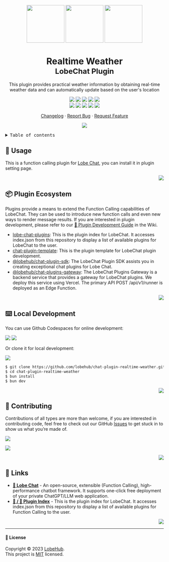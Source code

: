 <a name="readme-top"></a>

<div align="center">

<img height="120" src="https://registry.npmmirror.com/@lobehub/assets-emoji/1.3.0/files/assets/puzzle-piece.webp">
<img height="120" src="https://gw.alipayobjects.com/zos/kitchen/qJ3l3EPsdW/split.svg">
<img height="120" src="https://registry.npmmirror.com/@lobehub/assets-emoji/1.3.0/files/assets/rainbow.webp">

<h1>Realtime Weather<br/><sup>LobeChat Plugin</sup></h1>

This plugin provides practical weather information by obtaining real-time weather data and can automatically update based on the user's location

[![][🤯-🧩-lobehub-shield]][🤯-🧩-lobehub-link]
[![][github-release-shield]][github-release-link]
[![][github-releasedate-shield]][github-releasedate-link]
[![][github-action-test-shield]][github-action-test-link]
[![][github-action-release-shield]][github-action-release-link]<br/>
[![][github-contributors-shield]][github-contributors-link]
[![][github-forks-shield]][github-forks-link]
[![][github-stars-shield]][github-stars-link]
[![][github-issues-shield]][github-issues-link]
[![][github-license-shield]][github-license-link]

[Changelog](./CHANGELOG.md) · [Report Bug][github-issues-link] · [Request Feature][github-issues-link]

![](https://raw.githubusercontent.com/andreasbm/readme/master/assets/lines/rainbow.png)

</div>

<details>
<summary><kbd>Table of contents</kbd></summary>

#### TOC

- [🤯 Usage](#-usage)
- [📦 Plugin Ecosystem](#-plugin-ecosystem)
- [⌨️ Local Development](#️-local-development)
- [🤝 Contributing](#-contributing)
- [🔗 Links](#-links)

####

</details>

## 🤯 Usage

This is a function calling plugin for [Lobe Chat](https://github.com/lobehub/lobe-chat), you can install it in plugin setting page.

<div align="right">

[![][back-to-top]](#readme-top)

</div>

## 📦 Plugin Ecosystem

Plugins provide a means to extend the Function Calling capabilities of LobeChat. They can be used to introduce new function calls and even new ways to render message results. If you are interested in plugin development, please refer to our [📘 Plugin Development Guide](https://github.com/lobehub/lobe-chat/wiki/Plugin-Development) in the Wiki.

- [lobe-chat-plugins][lobe-chat-plugins]: This is the plugin index for LobeChat. It accesses index.json from this repository to display a list of available plugins for LobeChat to the user.
- [chat-plugin-template][chat-plugin-template]: This is the plugin template for LobeChat plugin development.
- [@lobehub/chat-plugin-sdk][chat-plugin-sdk]: The LobeChat Plugin SDK assists you in creating exceptional chat plugins for Lobe Chat.
- [@lobehub/chat-plugins-gateway][chat-plugins-gateway]: The LobeChat Plugins Gateway is a backend service that provides a gateway for LobeChat plugins. We deploy this service using Vercel. The primary API POST /api/v1/runner is deployed as an Edge Function.

<div align="right">

[![][back-to-top]](#readme-top)

</div>

## ⌨️ Local Development

You can use Github Codespaces for online development:

[![][github-codespace-shield]][github-codespace-link]
[![][codeanywhere-badge]][codeanywhere-url]

Or clone it for local development:

[![][bun-shield]][bun-link]

```bash
$ git clone https://github.com/lobehub/chat-plugin-realtime-weather.git
$ cd chat-plugin-realtime-weather
$ bun install
$ bun dev
```

<div align="right">

[![][back-to-top]](#readme-top)

</div>

## 🤝 Contributing

Contributions of all types are more than welcome, if you are interested in contributing code, feel free to check out our GitHub [Issues][github-issues-link] to get stuck in to show us what you’re made of.

[![][pr-welcome-shield]][pr-welcome-link]

[![][github-contrib-shield]][github-contrib-link]

<div align="right">

[![][back-to-top]](#readme-top)

</div>

## 🔗 Links

- **[🤖 Lobe Chat](https://github.com/lobehub/lobe-chat)** - An open-source, extensible (Function Calling), high-performance chatbot framework. It supports one-click free deployment of your private ChatGPT/LLM web application.
- **[🧩 / 🏪 Plugin Index](https://github.com/lobehub/lobe-chat-plugins)** - This is the plugin index for LobeChat. It accesses index.json from this repository to display a list of available plugins for Function Calling to the user.

<div align="right">

[![][back-to-top]](#readme-top)

</div>

---

#### 📝 License

Copyright © 2023 [LobeHub][profile-link]. <br />
This project is [MIT](./LICENSE) licensed.

<!-- LINK GROUP -->

[🤯-🧩-lobehub-link]: https://github.com/lobehub/lobe-chat-plugins
[🤯-🧩-lobehub-shield]: https://img.shields.io/badge/%F0%9F%A4%AF%20%26%20%F0%9F%A7%A9%20LobeHub-Plugin-95f3d9?labelColor=black&style=flat-square
[back-to-top]: https://img.shields.io/badge/-BACK_TO_TOP-black?style=flat-square
[bun-link]: https://bun.sh
[bun-shield]: https://img.shields.io/badge/-speedup%20with%20bun-black?logo=bun&style=for-the-badge
[chat-plugin-sdk]: https://github.com/lobehub/chat-plugin-sdk
[chat-plugin-template]: https://github.com/lobehub/chat-plugin-
[chat-plugins-gateway]: https://github.com/lobehub/chat-plugins-gateway
[github-action-release-link]: https://github.com/lobehub/chat-plugin-realtime-weather/actions/workflows/release.yml
[github-action-release-shield]: https://img.shields.io/github/actions/workflow/status/lobehub/chat-plugin-realtime-weather/release.yml?label=release&labelColor=black&logo=githubactions&logoColor=white&style=flat-square
[github-action-test-link]: https://github.com/lobehub/chat-plugin-realtime-weather/actions/workflows/test.yml
[github-action-test-shield]: https://img.shields.io/github/actions/workflow/status/lobehub/chat-plugin-realtime-weather/test.yml?label=test&labelColor=black&logo=githubactions&logoColor=white&style=flat-square
[github-codespace-link]: https://codespaces.new/lobehub/chat-plugin-realtime-weather
[github-codespace-shield]: https://github.com/codespaces/badge.svg
[github-contrib-link]: https://github.com/lobehub/chat-plugin-realtime-weather/graphs/contributors
[github-contrib-shield]: https://contrib.rocks/image?repo=lobehub%2Fchat-plugin-realtime-weather
[github-contributors-link]: https://github.com/lobehub/chat-plugin-realtime-weather/graphs/contributors
[github-contributors-shield]: https://img.shields.io/github/contributors/lobehub/chat-plugin-realtime-weather?color=c4f042&labelColor=black&style=flat-square
[github-forks-link]: https://github.com/lobehub/chat-plugin-realtime-weather/network/members
[github-forks-shield]: https://img.shields.io/github/forks/lobehub/chat-plugin-realtime-weather?color=8ae8ff&labelColor=black&style=flat-square
[github-issues-link]: https://github.com/lobehub/chat-plugin-realtime-weather/issues
[github-issues-shield]: https://img.shields.io/github/issues/lobehub/chat-plugin-realtime-weather?color=ff80eb&labelColor=black&style=flat-square
[github-license-link]: https://github.com/lobehub/chat-plugin-realtime-weather/blob/main/LICENSE
[github-license-shield]: https://img.shields.io/github/license/lobehub/chat-plugin-realtime-weather?color=white&labelColor=black&style=flat-square
[github-release-link]: https://github.com/lobehub/chat-plugin-realtime-weather/releases
[github-release-shield]: https://img.shields.io/github/v/release/lobehub/chat-plugin-realtime-weather?color=369eff&labelColor=black&logo=github&style=flat-square
[github-releasedate-link]: https://github.com/lobehub/chat-plugin-realtime-weather/releases
[github-releasedate-shield]: https://img.shields.io/github/release-date/lobehub/chat-plugin-realtime-weather?labelColor=black&style=flat-square
[github-stars-link]: https://github.com/lobehub/chat-plugin-realtime-weather/network/stargazers
[github-stars-shield]: https://img.shields.io/github/stars/lobehub/chat-plugin-realtime-weather?color=ffcb47&labelColor=black&style=flat-square
[lobe-chat-plugins]: https://github.com/lobehub/lobe-chat-plugins
[pr-welcome-link]: https://github.com/lobehub/chat-plugin-realtime-weather/pulls
[pr-welcome-shield]: https://img.shields.io/badge/%F0%9F%A4%AF%20PR%20WELCOME-%E2%86%92-ffcb47?labelColor=black&style=for-the-badge
[profile-link]: https://github.com/lobehub
[codeanywhere-badge]:https://codeanywhere.com/img/open-in-codeanywhere-btn.svg
[codeanywhere-url]:https://app.codeanywhere.com/#https://github.com/lobehub/chat-plugin-realtime-weather